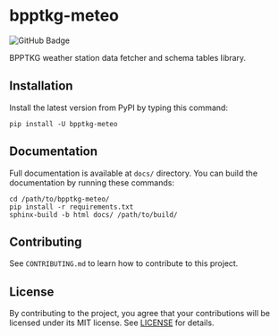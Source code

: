 # bpptkg-meteo

![GitHub Badge](https://github.com/bpptkg/bpptkg-meteo/workflows/Build/badge.svg)

BPPTKG weather station data fetcher and schema tables library.

## Installation

Install the latest version from PyPI by typing this command:

    pip install -U bpptkg-meteo

## Documentation

Full documentation is available at `docs/` directory. You can build the
documentation by running these commands:

    cd /path/to/bpptkg-meteo/
    pip install -r requirements.txt
    sphinx-build -b html docs/ /path/to/build/

## Contributing

See `CONTRIBUTING.md` to learn how to contribute to this project.

## License

By contributing to the project, you agree that your contributions will be
licensed under its MIT license. See
[LICENSE](https://github.com/bpptkg/bpptkg-meteo/blob/master/LICENSE) for
details.
